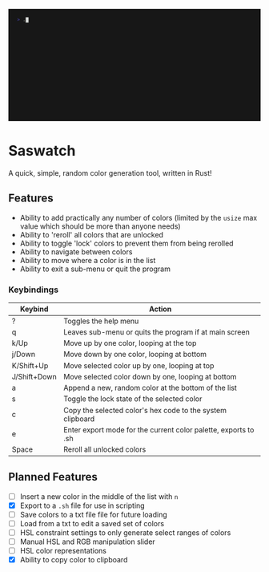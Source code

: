 ![Demo Gif](./demo.gif)
# Saswatch
A quick, simple, random color generation tool, written in Rust!
## Features
- Ability to add practically any number of colors (limited by the `usize` max value which should be more than anyone needs)
- Ability to 'reroll' all colors that are unlocked
- Ability to toggle 'lock' colors to prevent them from being rerolled
- Ability to navigate between colors
- Ability to move where a color is in the list
- Ability to exit a sub-menu or quit the program 
### Keybindings
| Keybind      | Action                                                 |
| ------------ | ------------------------------------------------------ |
| ?            | Toggles the help menu                                  |
| q            | Leaves sub-menu or quits the program if at main screen |
| k/Up         | Move up by one color, looping at the top               |
| j/Down       | Move down by one color, looping at bottom              |
| K/Shift+Up   | Move selected color up by one, looping at top          |
| J/Shift+Down | Move selected color down by one, looping at bottom     |
| a            | Append a new, random color at the bottom of the list   |
| s            | Toggle the lock state of the selected color            |
| c            | Copy the selected color's hex code to the system clipboard|
| e            |Enter export mode for the current color palette, exports to .sh|
| Space        | Reroll all unlocked colors                             |

## Planned Features
- [ ] Insert a new color in the middle of the list with `n`
- [x] Export to a `.sh` file for use in scripting
- [ ] Save colors to a txt file file for future loading
- [ ] Load from a txt to edit a saved set of colors
- [ ] HSL constraint settings to only generate select ranges of colors
- [ ] Manual HSL and RGB manipulation slider
- [ ] HSL color representations
- [x] Ability to copy color to clipboard

